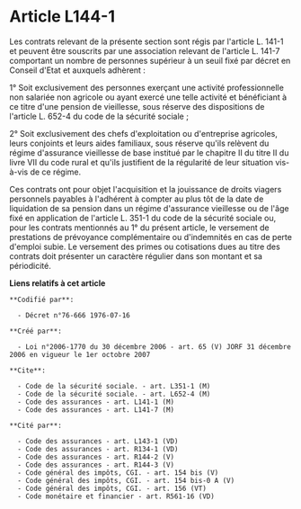# Article L144-1

Les contrats relevant de la présente section sont régis par l'article L. 141-1 et peuvent être souscrits par une association
relevant de l'article L. 141-7 comportant un nombre de personnes supérieur à un seuil fixé par décret en Conseil d'Etat et
auxquels adhèrent :

1° Soit exclusivement des personnes exerçant une activité professionnelle non salariée non agricole ou ayant exercé une telle
activité et bénéficiant à ce titre d'une pension de vieillesse, sous réserve des dispositions de l'article L. 652-4 du code
de la sécurité sociale ;

2° Soit exclusivement des chefs d'exploitation ou d'entreprise agricoles, leurs conjoints et leurs aides familiaux, sous
réserve qu'ils relèvent du régime d'assurance vieillesse de base institué par le chapitre II du titre II du livre VII du code
rural et qu'ils justifient de la régularité de leur situation vis-à-vis de ce régime.

Ces contrats ont pour objet l'acquisition et la jouissance de droits viagers personnels payables à l'adhérent à compter au
plus tôt de la date de liquidation de sa pension dans un régime d'assurance vieillesse ou de l'âge fixé en application de
l'article L. 351-1 du code de la sécurité sociale ou, pour les contrats mentionnés au 1° du présent article, le versement de
prestations de prévoyance complémentaire ou d'indemnités en cas de perte d'emploi subie. Le versement des primes ou
cotisations dues au titre des contrats doit présenter un caractère régulier dans son montant et sa périodicité.

**Liens relatifs à cet article**

	**Codifié par**:

	  - Décret n°76-666 1976-07-16

	**Créé par**:

	  - Loi n°2006-1770 du 30 décembre 2006 - art. 65 (V) JORF 31 décembre 2006 en vigueur le 1er octobre 2007

	**Cite**:

	  - Code de la sécurité sociale. - art. L351-1 (M)
	  - Code de la sécurité sociale. - art. L652-4 (M)
	  - Code des assurances - art. L141-1 (M)
	  - Code des assurances - art. L141-7 (M)

	**Cité par**:

	  - Code des assurances - art. L143-1 (VD)
	  - Code des assurances - art. R134-1 (VD)
	  - Code des assurances - art. R144-2 (V)
	  - Code des assurances - art. R144-3 (V)
	  - Code général des impôts, CGI. - art. 154 bis (V)
	  - Code général des impôts, CGI. - art. 154 bis-0 A (V)
	  - Code général des impôts, CGI. - art. 156 (VT)
	  - Code monétaire et financier - art. R561-16 (VD)
